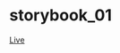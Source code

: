 # storybook_01

[Live](https://6346c29f12cb3212588eb719-yaecqyhgas.chromatic.com/?path=/story/button--red)